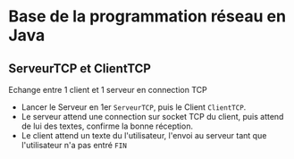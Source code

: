 # Base de la programmation réseau en Java

## ServeurTCP et ClientTCP 
Echange entre 1 client et  1 serveur en connection TCP
- Lancer le Serveur en 1er `ServeurTCP`, puis le Client `ClientTCP`.
- Le serveur attend une connection sur socket TCP du client, puis attend de lui des textes, confirme la bonne réception.
- Le client attend un texte du l'utilisateur, l'envoi au serveur tant que l'utilisateur n'a pas entré `FIN`
